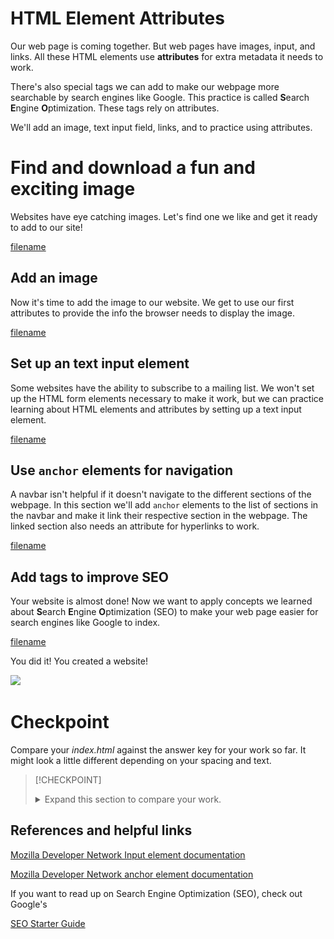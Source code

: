 # HTML Element Attributes

Our web page is coming together. But web pages have images, input, and links. All these HTML elements use **attributes** for extra metadata it needs to work. 

There's also special tags we can add to make our webpage more searchable by search engines like Google. This practice is called **S**earch **E**ngine **O**ptimization. These tags rely on attributes.

We'll add an image, text input field, links, and to practice using attributes.

# Find and download a fun and exciting image
Websites have eye catching images. Let's find one we like and get it ready to add to our site!

[filename](./1download-image.md ':include')

## Add an image
Now it's time to add the image to our website. We get to use our first attributes to provide the info the browser needs to display the image.

[filename](./2image.md ':include')

## Set up an text input element
Some websites have the ability to subscribe to a mailing list. We won't set up the HTML form elements necessary to make it work, but we can practice learning about HTML elements and attributes by setting up a text input element.

[filename](./3input.md ':include')

## Use `anchor` elements for navigation 
A navbar isn't helpful if it doesn't navigate to the different sections of the webpage. In this section we'll add `anchor` elements to the list of sections in the navbar and make it link their respective section in the webpage. The linked section also needs an attribute for hyperlinks to work.

[filename](./4link.md ':include')

## Add tags to improve SEO 
Your website is almost done! Now we want to apply concepts we learned about **S**earch **E**ngine **O**ptimization (SEO) to make your web page easier for search engines like Google to index.

[filename](./5metatags.md ':include')

You did it! You created a website!

![](https://media.giphy.com/media/3o6ZtlGkjeschymLNm/giphy.gif)


# Checkpoint
Compare your _index.html_ against the answer key for your work so far. It might look a little different depending on your spacing and text.  

>[!CHECKPOINT]<details>
>  <summary>Expand this section to compare your work.</summary>
>
>   ![](./images/checkpoint.png)
>      
>   You can also compare your _index.html_ file with our [answer key](https://github.com/KansasCityWomeninTechnology/AnswerKeys/blob/checkpoint-html-attributes/html/index.html) if the image is too difficult to read.
></details>

## References and helpful links

[Mozilla Developer Network Input element documentation](https://developer.mozilla.org/en-US/docs/Web/HTML/Element/input)

[Mozilla Developer Network anchor element documentation](https://developer.mozilla.org/en-US/docs/Web/HTML/Element/a)

If you want to read up on Search Engine Optimization (SEO), check out Google's

[SEO Starter Guide](https://static.googleusercontent.com/media/www.google.com/en//webmasters/docs/search-engine-optimization-starter-guide.pdf)
